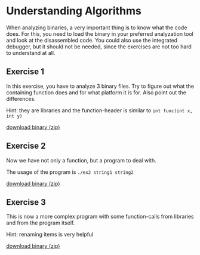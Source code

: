# Understanding Algorithms

When analyzing binaries, a very important thing is to know what the code does. For this, you need to load the binary in your preferred analyzation tool and look at the disassembled code. You could also use the integrated debugger, but it should not be needed, since the exercises are not too hard to understand at all.


## Exercise 1

In this exercise, you have to analyze 3 binary files. Try to figure out what the containing function does and for what platform it is for. Also point out the differences.

Hint: they are libraries and the function-header is similar to `int func(int x, int y)`

[download binary (zip)](ex1.zip)

## Exercise 2

Now we have not only a function, but a program to deal with.

The usage of the program is `./ex2 string1 string2`

[download binary (zip)](ex2.zip)

## Exercise 3

This is now a more complex program with some function-calls from libraries and from the program itself.

Hint: renaming items is very helpful

[download binary (zip)](ex3.zip)
